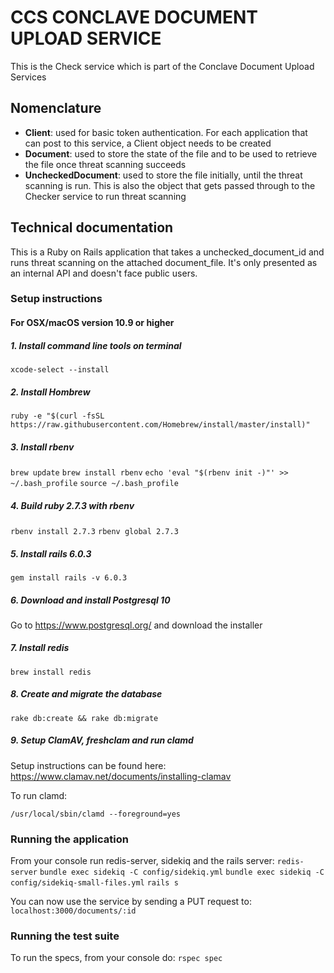 # CCS CONCLAVE DOCUMENT UPLOAD SERVICE
This is the Check service which is part of the Conclave Document Upload Services

## Nomenclature

- **Client**: used for basic token authentication. For each application that can post to this service, a Client object needs to be created
- **Document**: used to store the state of the file and to be used to retrieve the file once threat scanning succeeds
- **UncheckedDocument**: used to store the file initially, until the threat scanning is run. This is also the object that gets passed through to the Checker service to run threat scanning

## Technical documentation

This is a Ruby on Rails application that takes a unchecked_document_id and runs threat scanning on the attached document_file. It's only presented as an internal API and doesn't face public users.

### Setup instructions
#### For OSX/macOS version 10.9 or higher

##### 1. Install command line tools on terminal

`xcode-select --install`

##### 2. Install Hombrew

`ruby -e "$(curl -fsSL https://raw.githubusercontent.com/Homebrew/install/master/install)"`

##### 3. Install rbenv

`brew update`
`brew install rbenv`
`echo 'eval "$(rbenv init -)"' >> ~/.bash_profile`
`source ~/.bash_profile`

##### 4. Build ruby 2.7.3 with rbenv

`rbenv install 2.7.3`
`rbenv global 2.7.3`

##### 5. Install rails 6.0.3

`gem install rails -v 6.0.3`

##### 6. Download and install Postgresql 10

Go to https://www.postgresql.org/ and download the installer

##### 7. Install redis

`brew install redis`

##### 8. Create and migrate the database

`rake db:create && rake db:migrate`

##### 9. Setup ClamAV, freshclam and run clamd

Setup instructions can be found here: https://www.clamav.net/documents/installing-clamav

To run clamd:

`/usr/local/sbin/clamd --foreground=yes`

### Running the application

From your console run redis-server, sidekiq and the rails server:
`redis-server`
`bundle exec sidekiq -C config/sidekiq.yml`
`bundle exec sidekiq -C config/sidekiq-small-files.yml`
`rails s`

You can now use the service by sending a PUT request to: `localhost:3000/documents/:id`

### Running the test suite

To run the specs, from your console do:
`rspec spec`
